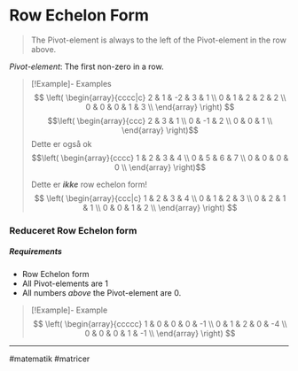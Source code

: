 # Row Echelon Form

> The Pivot-element is always to the left of the Pivot-element in the row above.


*Pivot-element*: The first non-zero in a row.


>[!Example]- Examples
>$$
>\left(
>\begin{array}{cccc|c}
> 2 & 1 & -2 & 3 & 1 \\
> 0 & 1 & 2 & 2 & 2 \\
> 0 & 0 & 0 & 1 & 3 \\
>\end{array}
>\right)
>$$
>$$\left(
>\begin{array}{ccc}
> 2 & 3 & 1 \\
> 0 & -1 & 2 \\
> 0 & 0 & 1 \\
>\end{array}
>\right)$$
>Dette er også ok
>$$\left(
>\begin{array}{cccc}
> 1 & 2 & 3 & 4 \\
> 0 & 5 & 6 & 7 \\
> 0 & 0 & 0 & 0 \\
>\end{array}
>\right)$$
>
>Dette er ***ikke*** row echelon form!
>$$
>\left(
>\begin{array}{ccc|c}
> 1 & 2 & 3 & 4 \\
> 0 & 1 & 2 & 3 \\
> 0 & 2 & 1 & 1 \\
> 0 & 0 & 1 & 2 \\
>\end{array}
>\right)
>$$

### Reduceret Row Echelon form

##### Requirements
- Row Echelon form
- All Pivot-elements are $1$
- All numbers *above* the Pivot-element are $0$.

>[!Example]- Example
>$$
>\left(
>\begin{array}{ccccc}
> 1 & 0 & 0 & 0 & -1 \\
> 0 & 1 & 2 & 0 & -4 \\
> 0 & 0 & 0 & 1 & -1 \\
>\end{array}
>\right)
>$$

---
#matematik #matricer
